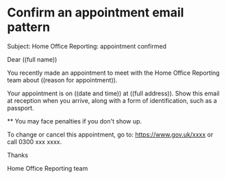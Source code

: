 # Confirm an appointment email pattern

Subject: Home Office Reporting: appointment confirmed

Dear ((full name))

You recently made an appointment to meet with the Home Office Reporting team about ((reason for appointment)).

Your appointment is on ((date and time)) at ((full address)). Show this email at reception when you arrive, along with a form of identification, such as a passport.

** You may face penalties if you don't show up.

To change or cancel this appointment, go to: https://www.gov.uk/xxxx or call 0300 xxx xxxx.

Thanks

Home Office Reporting team
